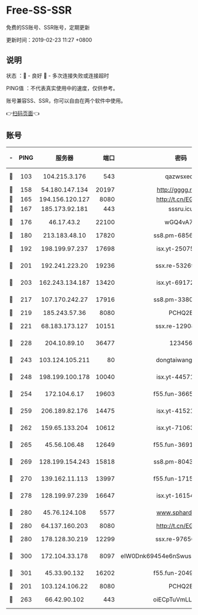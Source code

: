 # Free-SS-SSR

免费的SS账号、SSR账号，定期更新

更新时间：2019-02-23 11:27 +0800

## 说明

状态     ：🙂 - 良好 🙁 - 多次连接失败或连接超时

PING值   ：不代表真实使用中的速度，仅供参考。

账号兼容SS、SSR，你可以自由在两个软件中使用。

👉[扫码页面](https://liesauer.github.io/free-ss-ssr.github.io/)👈

## 账号

|-|PING|服务器|端口|密码|加密方式|区域|
|:----:|:----:|:-----:|-----:|:----:|:----:|:----:|
|🙂|103|104.215.3.176|543|qazwsxedc|aes-256-gcm|JP|
|🙂|158|54.180.147.134|20197|http://gggg.rocks|chacha20|KR|
|🙂|165|194.156.120.127|8080|http://t.cn/EGJIyrl|rc4-md5|RU|
|🙂|167|185.173.92.181|443|sssru.icu|rc4-md5|RU|
|🙂|176|46.17.43.2|22100|wGQ4vA7D|aes-256-gcm|RU|
|🙂|180|213.183.48.10|17820|ss8.pm-68560247|rc4-md5|RU|
|🙂|192|198.199.97.237|17698|isx.yt-25075255|aes-256-cfb|US|
|🙂|201|192.241.223.20|19236|ssx.re-53269147|aes-256-cfb|US|
|🙂|203|162.243.134.187|13420|isx.yt-69172520|aes-256-cfb|US|
|🙂|217|107.170.242.27|17916|ss8.pm-33807942|aes-256-cfb|US|
|🙂|219|185.243.57.36|8080|PCHQ2E|rc4-md5|US|
|🙂|221|68.183.173.127|10151|ssx.re-12908740|aes-256-cfb|US|
|🙂|228|204.10.89.10|36477|123456|aes-256-cfb|US|
|🙂|243|103.124.105.211|80|dongtaiwang.com|aes-256-cfb|US|
|🙂|248|198.199.100.178|10040|isx.yt-44571737|aes-256-cfb|US|
|🙂|254|172.104.6.17|19603|f55.fun-36655557|aes-256-cfb|US|
|🙂|259|206.189.82.176|14475|isx.yt-41521441|aes-256-cfb|SG|
|🙂|262|159.65.133.204|10612|isx.yt-71063430|aes-256-cfb|SG|
|🙂|265|45.56.106.48|12649|f55.fun-36914510|aes-256-cfb|US|
|🙂|269|128.199.154.243|15818|ss8.pm-80438797|aes-256-cfb|SG|
|🙂|270|139.162.11.113|13997|f55.fun-17151617|aes-256-cfb|SG|
|🙂|278|128.199.97.239|16647|isx.yt-16154588|aes-256-cfb|SG|
|🙂|280|45.76.124.108|5577|www.sphard.com|aes-256-cfb|AU|
|🙂|280|64.137.160.203|8080|http://t.cn/EGJIyrl|rc4-md5|CA|
|🙂|280|178.128.30.219|12299|ssx.re-97656059|aes-256-cfb|SG|
|🙂|300|172.104.33.178|8097|eIW0Dnk69454e6nSwuspv9DmS201tQ0D|aes-256-cfb|SG|
|🙂|301|45.33.90.132|16202|f55.fun-20490140|aes-256-cfb|US|
|🙂|201|103.124.106.22|8080|PCHQ2E|rc4-md5|US|
|🙂|263|66.42.90.102|443|oiECpTuVmLLxk4Ts|aes-256-cfb|US|
